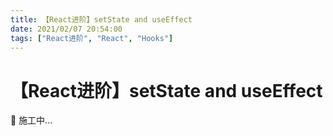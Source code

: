 ```yaml
---
title: 【React进阶】setState and useEffect
date: 2021/02/07 20:54:00
tags: ["React进阶", "React", "Hooks"]
---
```


# 【React进阶】setState and useEffect

<ClientOnly>
  <display-bar :displayData="$frontmatter"></display-bar>
</ClientOnly>

🚧 施工中...